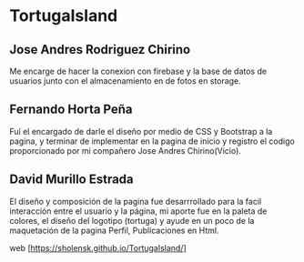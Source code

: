 # TortugaIsland

## Jose Andres Rodriguez Chirino

Me encarge de hacer la conexion con firebase y la base de datos de usuarios junto con el almacenamiento en de fotos en storage.

## Fernando Horta Peña 

Fuí el encargado de darle el diseño por medio de CSS y Bootstrap a la pagina, y terminar de implementar en la pagina de inicio y registro el codigo proporcionado por mi compañero Jose Andres Chirino(Vicio).

## David Murillo Estrada

El diseño y composición de la pagina fue desarrrollado para la facil interacción entre el usuario y la página, mi aporte fue en la paleta de colores, el diseño del logotipo (tortuga) y ayude en un poco de la maquetación de la pagina Perfil, Publicaciones en Html.

web [https://sholensk.github.io/TortugaIsland/]